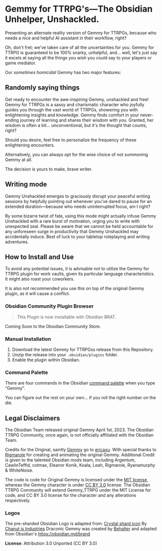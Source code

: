 # Gemmy for TTRPG's—The Obsidian Unhelper, Unshackled.

Presenting an alternate reality version of Gemmy for TTRPGs, because who needs a nice and helpful AI assistant in their workflow, right?

Oh, don't fret; we've taken care of all the uncertainties for you. Gemmy for TTRPG is guaranteed to be 100% snarky, unhelpful, and... well, let's just say it excels at saying all the things you _wish_ you could say to your players or game mediator.

Our _sometimes homicidal_ Gemmy has two major features:

## Randomly saying things

Get ready to encounter the awe-inspiring Gemmy, unshackled and free! Gemmy for TTRPGs is a sassy and charismatic character who joyfully guides you through the vast world of TTRPGs, showering you with enlightening insights and knowledge. Gemmy finds comfort in your never-ending journey of learning and shares their wisdom with you. Granted, her wisdom is often a bit... unconventional, but it's the thought that counts, right?

Should you desire, feel free to personalize the frequency of these enlightening encounters.

Alternatively, you can always opt for the wise choice of not summoning Gemmy at all.

The decision is yours to make, brave writer.

## Writing mode

Gemmy Unshackled emerges to graciously disrupt your peaceful writing sessions by helpfully pointing out whenever you've dared to pause for an extended duration—because who needs uninterrupted focus, am I right?

By some bizarre twist of fate, using this mode might actually infuse Gemmy Unshackled with a rare burst of motivation, urging you to write with unexpected zeal. Please be aware that we cannot be held accountable for any unforeseen surge in productivity that Gemmy Unshackled may accidentally induce. Best of luck to your tabletop roleplaying and writing adventures.

## How to Install and Use

To avoid any potential issues, it is advisable not to utilize the Gemmy for TTRPG plugin for work vaults, given its particular language characteristics. It might also roast your coworkers.

It is also not recommended you use this on top of the original Gemmy plugin, as it will cause a conflict.

### Obsidian Community Plugin Browser

> This Plugin is now installable with Obsidian BRAT.

Coming Soon to the Obsidian Community Store.

### Manual Installation

1. Download the latest Gemmy for TTRPGss release from this Repository.
2. Unzip the release into your `.obsidian/plugins` folder.
3. Enable the plugin within Obsidian.

### Command Palette

There are four commands in the Obsidian [command palette](https://help.obsidian.md/Plugins/Command+palette) when you type “Gemmy”.

You can figure out the rest on your own… if you roll the right number on the die.

## Legal Disclaimers

The Obsidian Team released original Gemmy April 1st, 2023. The Obsidian TTRPG Community, once again, is not officially affiliated with the Obsidian Team.

Credits for the Original, saintly [Gemmy](https://github.com/ericaxu/gemmy) go to [ericaxu](https://github.com/ericaxu). With special thanks to [Rigmarole](https://rigmarolestudio.com/) for creating and animating the original Gemmy. Additional Credit is given to the talented Obsidian mods team, including Argentum, CawlinTeffid, cotmax, Eleanor Konik, Koala, Leah, Rigmarole, Ryanamurphy & WhiteNoise.

The code is code for Original Gemmy is licensed under the [MIT license](https://mit-license.org), whereas the Gemmy character is under [CC BY 3.0](https://creativecommons.org/licenses/by/3.0/) license. The Obsidian TTRPG Community will extend Gemmy_TTRPG under the MIT License for code, and CC BY 3.0 license for the character and any alterations respectively.

### Logos

The pre-sharded Obsidian Logo is adapted from:
[Crystal shard icon](https://icon-icons.com/icon/Crystal-Shard/88819) By [Chanut is Industries](https://icon-icons.com/users/W52nHhY3W1VlvwyJTwS4d/icon-sets/)
Draconic Gemmy was created by [Behalter](https://github.com/Behalter) and adapted from Obsidian's https://obsidian.md/brand

**License**: Attribution 3.0 Unported (CC BY 3.0)
